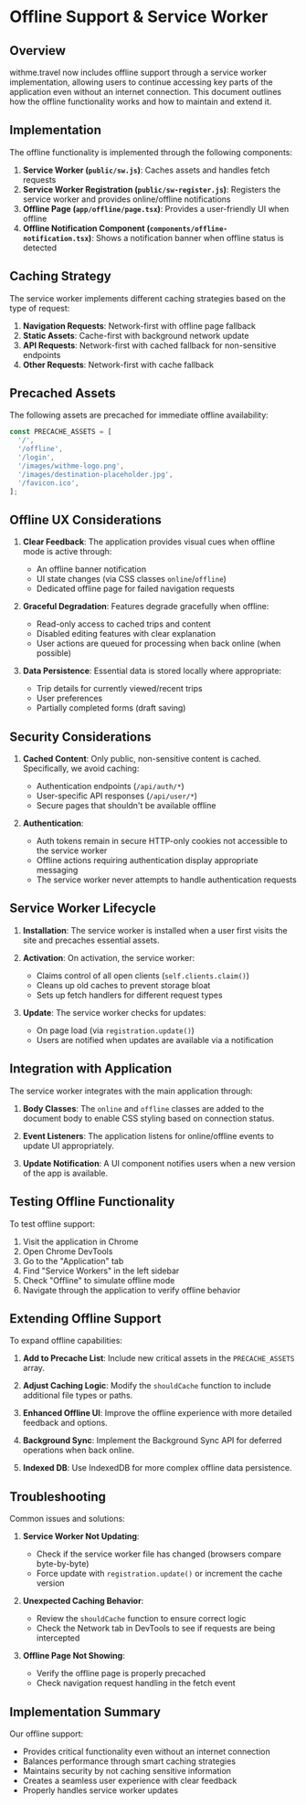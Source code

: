 # Offline Support & Service Worker

## Overview

withme.travel now includes offline support through a service worker implementation, allowing users to continue accessing key parts of the application even without an internet connection. This document outlines how the offline functionality works and how to maintain and extend it.

## Implementation

The offline functionality is implemented through the following components:

1. **Service Worker (`public/sw.js`)**: Caches assets and handles fetch requests
2. **Service Worker Registration (`public/sw-register.js`)**: Registers the service worker and provides online/offline notifications
3. **Offline Page (`app/offline/page.tsx`)**: Provides a user-friendly UI when offline
4. **Offline Notification Component (`components/offline-notification.tsx`)**: Shows a notification banner when offline status is detected

## Caching Strategy

The service worker implements different caching strategies based on the type of request:

1. **Navigation Requests**: Network-first with offline page fallback
2. **Static Assets**: Cache-first with background network update
3. **API Requests**: Network-first with cached fallback for non-sensitive endpoints
4. **Other Requests**: Network-first with cache fallback

## Precached Assets

The following assets are precached for immediate offline availability:

```javascript
const PRECACHE_ASSETS = [
  '/',
  '/offline',
  '/login',
  '/images/withme-logo.png',
  '/images/destination-placeholder.jpg',
  '/favicon.ico',
];
```

## Offline UX Considerations

1. **Clear Feedback**: The application provides visual cues when offline mode is active through:

   - An offline banner notification
   - UI state changes (via CSS classes `online`/`offline`)
   - Dedicated offline page for failed navigation requests

2. **Graceful Degradation**: Features degrade gracefully when offline:

   - Read-only access to cached trips and content
   - Disabled editing features with clear explanation
   - User actions are queued for processing when back online (when possible)

3. **Data Persistence**: Essential data is stored locally where appropriate:
   - Trip details for currently viewed/recent trips
   - User preferences
   - Partially completed forms (draft saving)

## Security Considerations

1. **Cached Content**: Only public, non-sensitive content is cached. Specifically, we avoid caching:

   - Authentication endpoints (`/api/auth/*`)
   - User-specific API responses (`/api/user/*`)
   - Secure pages that shouldn't be available offline

2. **Authentication**:
   - Auth tokens remain in secure HTTP-only cookies not accessible to the service worker
   - Offline actions requiring authentication display appropriate messaging
   - The service worker never attempts to handle authentication requests

## Service Worker Lifecycle

1. **Installation**: The service worker is installed when a user first visits the site and precaches essential assets.

2. **Activation**: On activation, the service worker:

   - Claims control of all open clients (`self.clients.claim()`)
   - Cleans up old caches to prevent storage bloat
   - Sets up fetch handlers for different request types

3. **Update**: The service worker checks for updates:
   - On page load (via `registration.update()`)
   - Users are notified when updates are available via a notification

## Integration with Application

The service worker integrates with the main application through:

1. **Body Classes**: The `online` and `offline` classes are added to the document body to enable CSS styling based on connection status.

2. **Event Listeners**: The application listens for online/offline events to update UI appropriately.

3. **Update Notification**: A UI component notifies users when a new version of the app is available.

## Testing Offline Functionality

To test offline support:

1. Visit the application in Chrome
2. Open Chrome DevTools
3. Go to the "Application" tab
4. Find "Service Workers" in the left sidebar
5. Check "Offline" to simulate offline mode
6. Navigate through the application to verify offline behavior

## Extending Offline Support

To expand offline capabilities:

1. **Add to Precache List**: Include new critical assets in the `PRECACHE_ASSETS` array.

2. **Adjust Caching Logic**: Modify the `shouldCache` function to include additional file types or paths.

3. **Enhanced Offline UI**: Improve the offline experience with more detailed feedback and options.

4. **Background Sync**: Implement the Background Sync API for deferred operations when back online.

5. **Indexed DB**: Use IndexedDB for more complex offline data persistence.

## Troubleshooting

Common issues and solutions:

1. **Service Worker Not Updating**:

   - Check if the service worker file has changed (browsers compare byte-by-byte)
   - Force update with `registration.update()` or increment the cache version

2. **Unexpected Caching Behavior**:

   - Review the `shouldCache` function to ensure correct logic
   - Check the Network tab in DevTools to see if requests are being intercepted

3. **Offline Page Not Showing**:
   - Verify the offline page is properly precached
   - Check navigation request handling in the fetch event

## Implementation Summary

Our offline support:

- Provides critical functionality even without an internet connection
- Balances performance through smart caching strategies
- Maintains security by not caching sensitive information
- Creates a seamless user experience with clear feedback
- Properly handles service worker updates
